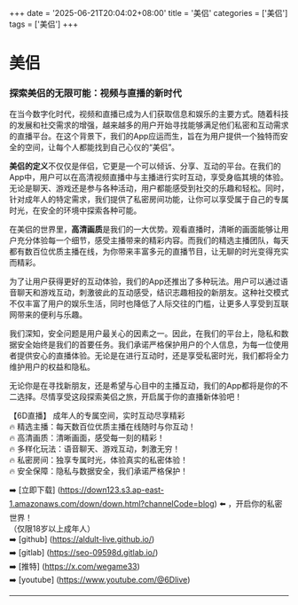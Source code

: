 +++
date = '2025-06-21T20:04:02+08:00'
title = '美侣'
categories = ['美侣']
tags = ['美侣']
+++

# 美侣

### 探索美侣的无限可能：视频与直播的新时代

在当今数字化时代，视频和直播已成为人们获取信息和娱乐的主要方式。随着科技的发展和社交需求的增强，越来越多的用户开始寻找能够满足他们私密和互动需求的直播平台。在这个背景下，我们的App应运而生，旨在为用户提供一个独特而安全的空间，让每个人都能找到自己心仪的“美侣”。

**美侣的定义**不仅仅是伴侣，它更是一个可以倾诉、分享、互动的平台。在我们的App中，用户可以在高清视频直播中与主播进行实时互动，享受身临其境的体验。无论是聊天、游戏还是参与各种活动，用户都能感受到社交的乐趣和轻松。同时，针对成年人的特定需求，我们提供了私密房间功能，让你可以享受属于自己的专属时光，在安全的环境中探索各种可能。

在美侣的世界里，**高清画质**是我们的一大优势。观看直播时，清晰的画面能够让用户充分体验每一个细节，感受主播带来的精彩内容。而我们的精选主播团队，每天都有数百位优质主播在线，为你带来丰富多元的直播节目，让无聊的时光变得充实而精彩。

为了让用户获得更好的互动体验，我们的App还推出了多种玩法。用户可以通过语音聊天和游戏互动，刺激彼此的互动感受，结识志趣相投的新朋友。这种社交模式不仅丰富了用户的娱乐生活，同时也降低了人际交往的门槛，让更多人享受到互联网带来的便利与乐趣。

我们深知，安全问题是用户最关心的因素之一。因此，在我们的平台上，隐私和数据安全始终是我们的首要任务。我们承诺严格保护用户的个人信息，为每一位使用者提供安心的直播体验。无论是在进行互动时，还是享受私密时光，我们都将全力维护用户的权益和隐私。

无论你是在寻找新朋友，还是希望与心目中的主播互动，我们的App都将是你的不二选择。尽情享受这段探索美侣之旅，开启属于你的直播新体验吧！

【6D直播】
成年人的专属空间，实时互动尽享精彩  
🔥 精选主播：每天数百位优质主播在线随时与你互动！  
🔥 高清画质：清晰画面，感受每一刻的精彩！  
🔥 多样化玩法：语音聊天、游戏互动，刺激无穷！  
🔥 私密房间：独享专属时光，体验真实的私密体验！  
🔥 安全保障：隐私与数据安全，我们承诺严格保护！  

➡️ [立即下载] (https://down123.s3.ap-east-1.amazonaws.com/down/down.html?channelCode=blog) ⬅️ ，开启你的私密世界！  
（仅限18岁以上成年人）  
➡️ [github] (https://aldult-live.github.io/)  
➡️ [gitlab] (https://seo-09598d.gitlab.io/)  
➡️ [推特] (https://x.com/wegame33)  
➡️ [youtube] (https://www.youtube.com/@6Dlive)  

---
